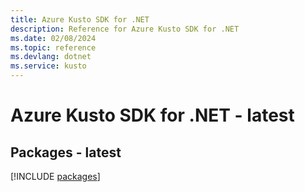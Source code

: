 ```yaml
---
title: Azure Kusto SDK for .NET
description: Reference for Azure Kusto SDK for .NET
ms.date: 02/08/2024
ms.topic: reference
ms.devlang: dotnet
ms.service: kusto
---
```

# Azure Kusto SDK for .NET - latest
## Packages - latest
[!INCLUDE [packages](kusto-index.md)]